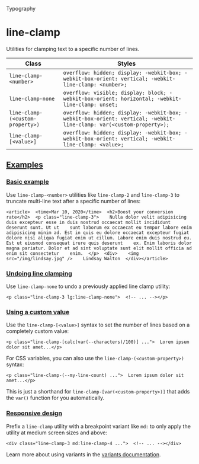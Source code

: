 Typography

# line-clamp

Utilities for clamping text to a specific number of lines.

| Class                            | Styles                                                                                                              |
| -------------------------------- | ------------------------------------------------------------------------------------------------------------------- |
| `line-clamp-<number>`            | `overflow: hidden; display: -webkit-box; -webkit-box-orient: vertical; -webkit-line-clamp: <number>;`               |
| `line-clamp-none`                | `overflow: visible; display: block; -webkit-box-orient: horizontal; -webkit-line-clamp: unset;`                     |
| `line-clamp-(<custom-property>)` | `overflow: hidden; display: -webkit-box; -webkit-box-orient: vertical; -webkit-line-clamp: var(<custom-property>);` |
| `line-clamp-[<value>]`           | `overflow: hidden; display: -webkit-box; -webkit-box-orient: vertical; -webkit-line-clamp: <value>;`                |

## [Examples](#examples)

### [Basic example](#basic-example)

Use `line-clamp-<number>` utilities like `line-clamp-2` and `line-clamp-3` to truncate multi-line text after a specific number of lines:

```
<article>  <time>Mar 10, 2020</time>  <h2>Boost your conversion rate</h2>  <p class="line-clamp-3">    Nulla dolor velit adipisicing duis excepteur esse in duis nostrud occaecat mollit incididunt deserunt sunt. Ut ut    sunt laborum ex occaecat eu tempor labore enim adipisicing minim ad. Est in quis eu dolore occaecat excepteur fugiat    dolore nisi aliqua fugiat enim ut cillum. Labore enim duis nostrud eu. Est ut eiusmod consequat irure quis deserunt    ex. Enim laboris dolor magna pariatur. Dolor et ad sint voluptate sunt elit mollit officia ad enim sit consectetur    enim.  </p>  <div>    <img src="/img/lindsay.jpg" />    Lindsay Walton  </div></article>
```

### [Undoing line clamping](#undoing-line-clamping)

Use `line-clamp-none` to undo a previously applied line clamp utility:

```
<p class="line-clamp-3 lg:line-clamp-none">  <!-- ... --></p>
```

### [Using a custom value](#using-a-custom-value)

Use the `line-clamp-[<value>]` syntax to set the number of lines based on a completely custom value:

```
<p class="line-clamp-[calc(var(--characters)/100)] ...">  Lorem ipsum dolor sit amet...</p>
```

For CSS variables, you can also use the `line-clamp-(<custom-property>)` syntax:

```
<p class="line-clamp-(--my-line-count) ...">  Lorem ipsum dolor sit amet...</p>
```

This is just a shorthand for `line-clamp-[var(<custom-property>)]` that adds the `var()` function for you automatically.

### [Responsive design](#responsive-design)

Prefix a `line-clamp` utility with a breakpoint variant like `md:` to only apply the utility at medium screen sizes and above:

```
<div class="line-clamp-3 md:line-clamp-4 ...">  <!-- ... --></div>
```

Learn more about using variants in the [variants documentation](/docs/hover-focus-and-other-states).
